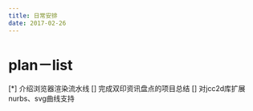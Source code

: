```yaml
---
title: 日常安排
date: 2017-02-26
---
```


# plan－list
[*] 介绍浏览器渲染流水线
[] 完成双印资讯盘点的项目总结
[] 对jcc2d库扩展nurbs、svg曲线支持

